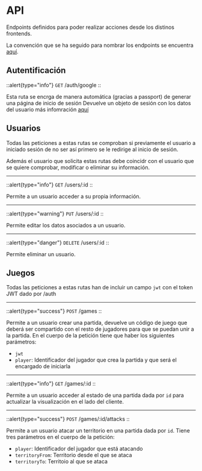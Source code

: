 # API

Endpoints definidos para poder realizar acciones desde los distinos frontends.

La convención que se ha seguido para nombrar los endpoints se encuentra [aquí](https://restfulapi.net/resource-naming/).

## Autentificación

::alert{type="info"}
`GET` /auth/google
::

Esta ruta se encrga de manera automática (gracias a passport) de generar una página de inicio de sesión
Devuelve un objeto de sesión con los datos del usuario más infomración [aquí](https://www.passportjs.org/concepts/authentication/oauth/) 

## Usuarios

Todas las peticiones a estas rutas se comproban si previamente el usuario a iniciado sesión de no ser así primero se le redirige al inicio de sesión.

Además el usuario que solicita estas rutas debe coincidr con el usuario que se quiere comprobar, modificar o eliminar su información.
<hr>

::alert{type="info"}
`GET` /users/:id
::

Permite a un usuario acceder a su propia información.

<hr>

::alert{type="warning"}
`PUT` /users/:id
::

Permite editar los datos asociados a un usuario.

<hr>

::alert{type="danger"}
`DELETE` /users/:id
::

Permite eliminar un usuario.

## Juegos

Todas las peticiones a estas rutas han de incluir un campo `jwt` con el token JWT dado por /auth

<hr>

::alert{type="success"}
`POST` /games
::

Permite a un usuario crear una partida, devuelve un código de juego que deberá ser compartido con el resto de jugadores para que se puedan unir a la partida. En el cuerpo de la petición tiene que haber los siguientes parámetros:

- `jwt`
- `player`: Identificador del jugador que crea la partida y que será el encargado de iniciarla

<hr>

::alert{type="info"}
`GET` /games/:id
::

Permite a un usuario acceder al estado de una partida dada por `id` para actualizar la visualización en el lado del cliente.

<hr>

::alert{type="success"}
`POST` /games/:id/attacks
::

Permite a un usuario atacar un territorio en una partida dada por `id`. Tiene tres parámetros en el cuerpo de la petición:

- `player`: Identificador del jugador que está atacando
- `territoryFrom`: Territorio desde el que se ataca
- `territoryTo`: Territoio al que se ataca


